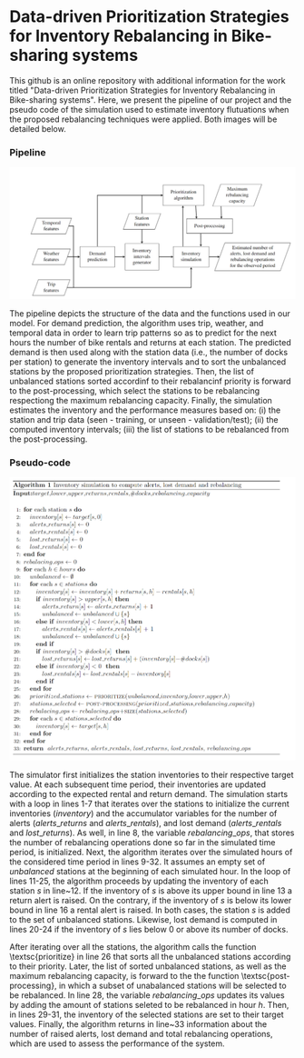 # Data-driven Prioritization Strategies for Inventory Rebalancing in Bike-sharing systems

This github is an online repository with additional information for the work titled "Data-driven Prioritization Strategies for Inventory Rebalancing in Bike-sharing systems". Here, we present the pipeline of our project and the pseudo code of the simulation used to estimate inventory flutuations when the proposed rebalancing techniques were applied. Both images will be detailed below.

### Pipeline

![](pipeline.PNG)

The pipeline depicts the structure of the data and the functions used in our model. For demand prediction, the algorithm uses trip, weather, and temporal data in order to learn trip patterns so as to predict for the next hours the number of bike rentals and returns at each station. The predicted demand is then used along with the station data (i.e., the number of docks per station) to generate the inventory intervals and to sort the unbalanced stations by the proposed prioritization strategies. Then, the list of unbalanced stations sorted accordinf to their rebalancinf priority is forward to the post-processing, which select the stations to be rebalancing respectiong the maximum rebalancing capacity. Finally, the simulation estimates the inventory and the performance measures based on: (i) the station and trip data (seen - training, or unseen - validation/test); (ii) the computed inventory intervals; (iii) the list of stations to be rebalanced from the post-processing. 



### Pseudo-code

![](pseudocode_simulation.png)

The simulator first initializes the station inventories to their respective target value. At each subsequent time period, their inventories are updated according to the expected rental and return demand. The simulation starts with a loop in lines 1-7 that iterates over the stations to initialize the current inventories ($inventory$) and the accumulator variables for the number of alerts ($alerts\_returns$ and $alerts\_rentals$), and lost demand ($alerts\_rentals$ and $lost\_returns$). As well, in line 8,  the variable $rebalancing\_ops$, that stores the number of rebalancing operations done so far in the simulated time period,  is initialized. Next, the algorithm iterates over the simulated hours of the considered time period in lines 9-32. It assumes an empty set of $unbalanced$ stations at the beginning of each simulated hour. In the loop of lines 11-25, the algorithm proceeds by updating the inventory of each station $s$ in line~12. If the inventory of $s$ is above its upper bound in line 13 a return alert is raised. On the contrary, if the inventory of $s$ is below its lower bound in line 16 a rental alert is raised. In both cases, the station $s$ is added to the set of unbalanced stations. Likewise, lost demand is computed in lines 20-24 if the inventory of $s$ lies below 0 or above its number of docks.


After iterating over all the stations, the algorithm calls the function \textsc{prioritize} in line 26 that sorts all the unbalanced stations according to their priority. Later, the list of sorted unbalanced stations, as well as the maximum rebalancing capacity, is forward to the the function \textsc{post-processing}, in which a subset of unabalanced stations will be selected to be rebalanced. In line 28, the variable $rebalancing\_ops$ updates its values by adding the amount of stations seleted to be rebalanced in hour $h$. Then, in lines 29-31, the inventory of the selected stations are set to their target values. Finally, the algorithm returns in line~33 information about the number of raised alerts, lost demand and total rebalancing operations, which are used to assess the performance of the system.
 